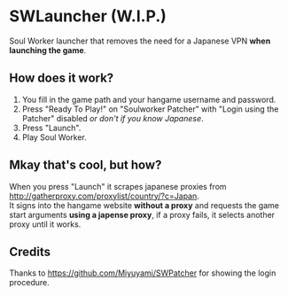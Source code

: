 # SWLauncher (W.I.P.)
Soul Worker launcher that removes the need for a Japanese VPN **when launching the game**.

## How does it work?

 1. You fill in the game path and your hangame username and password. 
 2. Press "Ready To Play!" on "Soulworker Patcher" with "Login using the Patcher" disabled *or don't if you know Japanese*.
 3. Press "Launch".
 4. Play Soul Worker.

## Mkay that's cool, but how?
When you press "Launch" it scrapes japanese proxies from http://gatherproxy.com/proxylist/country/?c=Japan.  
It signs into the hangame website **without a proxy** and requests the game start arguments **using a japense proxy**, if a proxy fails, it selects another proxy until it works.

## Credits
Thanks to https://github.com/Miyuyami/SWPatcher for showing the login procedure.
